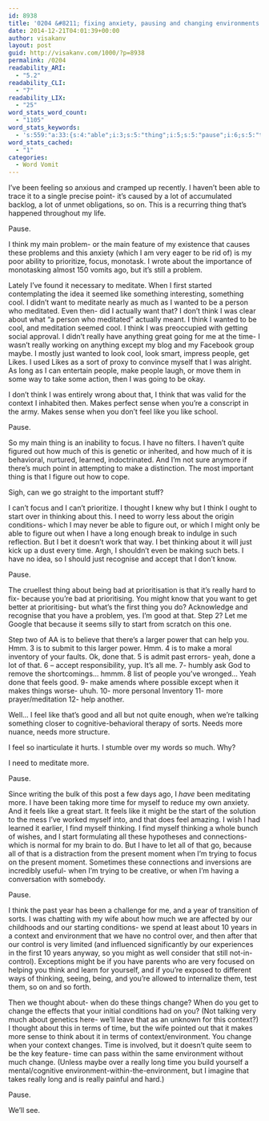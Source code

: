 ```yaml
---
id: 8938
title: '0204 &#8211; fixing anxiety, pausing and changing environments'
date: 2014-12-21T04:01:39+00:00
author: visakanv
layout: post
guid: http://visakanv.com/1000/?p=8938
permalink: /0204
readability_ARI:
  - "5.2"
readability_CLI:
  - "7"
readability_LIX:
  - "25"
word_stats_word_count:
  - "1105"
word_stats_keywords:
  - 's:559:"a:33:{s:4:"able";i:3;s:5:"thing";i:5;s:5:"pause";i:6;s:5:"think";i:10;s:4:"main";i:3;s:7:"problem";i:3;s:5:"focus";i:4;s:8:"meditate";i:3;s:4:"like";i:6;s:4:"cool";i:4;s:4:"want";i:3;s:6:"wanted";i:3;s:6:"really";i:6;s:4:"time";i:7;s:4:"just";i:3;s:6:"people";i:4;s:4:"long";i:4;s:4:"make";i:4;s:7:"context";i:5;s:5:"makes";i:4;s:5:"sense";i:3;s:4:"feel";i:4;s:6:"figure";i:3;s:7:"thought";i:3;s:5:"start";i:5;s:8:"thinking";i:5;s:10:"conditions";i:3;s:7:"because";i:3;s:4:"good";i:3;s:5:"feels";i:3;s:11:"environment";i:5;s:7:"control";i:3;s:6:"change";i:4;}";'
word_stats_cached:
  - "1"
categories:
  - Word Vomit
---
```

I&#8217;ve been feeling so anxious and cramped up recently. I haven&#8217;t been able to trace it to a single precise point- it&#8217;s caused by a lot of accumulated backlog, a lot of unmet obligations, so on. This is a recurring thing that&#8217;s happened throughout my life.

Pause.

I think my main problem- or the main feature of my existence that causes these problems and this anxiety (which I am very eager to be rid of) is my poor ability to prioritize, focus, monotask. I wrote about the importance of monotasking almost 150 vomits ago, but it&#8217;s still a problem.

Lately I&#8217;ve found it necessary to meditate. When I first started contemplating the idea it seemed like something interesting, something cool. I didn&#8217;t want to meditate nearly as much as I wanted to be a person who meditated. Even then- did I actually want that? I don&#8217;t think I was clear about what &#8220;a person who meditated&#8221; actually meant. I think I wanted to be cool, and meditation seemed cool. I think I was preoccupied with getting social approval. I didn&#8217;t really have anything great going for me at the time- I wasn&#8217;t really working on anything except my blog and my Facebook group maybe. I mostly just wanted to look cool, look smart, impress people, get Likes. I used Likes as a sort of proxy to convince myself that I was alright. As long as I can entertain people, make people laugh, or move them in some way to take some action, then I was going to be okay.

I don&#8217;t think I was entirely wrong about that, I think that was valid for the context I inhabited then. Makes perfect sense when you&#8217;re a conscript in the army. Makes sense when you don&#8217;t feel like you like school.

Pause.

So my main thing is an inability to focus. I have no filters. I haven&#8217;t quite figured out how much of this is genetic or inherited, and how much of it is behavioral, nurtured, learned, indoctrinated. And I&#8217;m not sure anymore if there&#8217;s much point in attempting to make a distinction. The most important thing is that I figure out how to cope.

Sigh, can we go straight to the important stuff?

I can&#8217;t focus and I can&#8217;t prioritize. I thought I knew why but I think I ought to start over in thinking about this. I need to worry less about the origin conditions- which I may never be able to figure out, or which I might only be able to figure out when I have a long enough break to indulge in such reflection. But I bet it doesn&#8217;t work that way. I bet thinking about it will just kick up a dust every time. Argh, I shouldn&#8217;t even be making such bets. I have no idea, so I should just recognise and accept that I don&#8217;t know.

Pause.

The cruellest thing about being bad at prioritisation is that it&#8217;s really hard to fix- because you&#8217;re bad at prioritising. You might know that you want to get better at prioritising- but what&#8217;s the first thing you do? Acknowledge and recognise that you have a problem, yes. I&#8217;m good at that. Step 2? Let me Google that because it seems silly to start from scratch on this one.

Step two of AA is to believe that there&#8217;s a larger power that can help you. Hmm. 3 is to submit to this larger power. Hmm. 4 is to make a moral inventory of your faults. Ok, done that. 5 is admit past errors- yeah, done a lot of that. 6 &#8211; accept responsibility, yup. It&#8217;s all me. 7- humbly ask God to  remove the shortcomings&#8230; hmmm. 8 list of people you&#8217;ve wronged&#8230; Yeah done that feels good. 9- make amends where possible except when it makes things worse- uhuh. 10- more personal Inventory 11- more prayer/meditation 12- help another.

Well&#8230; I feel like that&#8217;s good and all but not quite enough, when we&#8217;re talking something closer to cognitive-behavioral therapy of sorts. Needs more nuance, needs more structure.

I feel so inarticulate it hurts. I stumble over my words so much. Why?

I need to meditate more.

Pause.

Since writing the bulk of this post a few days ago, I _have_ been meditating more. I have been taking more time for myself to reduce my own anxiety. And it feels like a great start. It feels like it might be the start of the solution to the mess I&#8217;ve worked myself into, and that does feel amazing. I wish I had learned it earlier, I find myself thinking. I find myself thinking a whole bunch of wishes, and I start formulating all these hypotheses and connections- which is normal for my brain to do. But I have to let all of that go, because all of that is a distraction from the present moment when I&#8217;m trying to focus on the present moment. Sometimes these connections and inversions are incredibly useful- when I&#8217;m trying to be creative, or when I&#8217;m having a conversation with somebody.

Pause.

I think the past year has been a challenge for me, and a year of transition of sorts. I was chatting with my wife about how much we are affected by our childhoods and our starting conditions- we spend at least about 10 years in a context and environment that we have no control over, and then after that our control is very limited (and influenced significantly by our experiences in the first 10 years anyway, so you might as well consider that still not-in-control). Exceptions might be if you have parents who are very focused on helping you think and learn for yourself, and if you&#8217;re exposed to different ways of thinking, seeing, being, and you&#8217;re allowed to internalize them, test them, so on and so forth.

Then we thought about- when do these things change? When do you get to change the effects that your initial conditions had on you? (Not talking very much about genetics here- we&#8217;ll leave that as an unknown for this context?) I thought about this in terms of time, but the wife pointed out that it makes more sense to think about it in terms of context/environment. You change when your context changes. Time is involved, but it doesn&#8217;t quite seem to be the key feature- time can pass within the same environment without much change. (Unless maybe over a really long time you build yourself a mental/cognitive environment-within-the-environment, but I imagine that takes really long and is really painful and hard.)

Pause.

We&#8217;ll see.